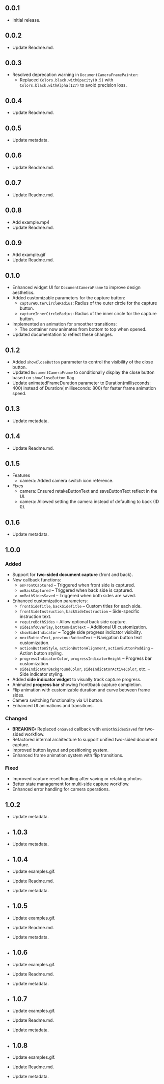 ## 0.0.1

- Initial release.

## 0.0.2

- Update Readme.md.

## 0.0.3

- Resolved deprecation warning in `DocumentCameraFramePainter`:
    - Replaced `Colors.black.withOpacity(0.5)` with `Colors.black.withAlpha(127)` to avoid precision
      loss.

## 0.0.4

- Update Readme.md.

## 0.0.5

- Update metadata.

## 0.0.6

- Update Readme.md.

## 0.0.7

- Update Readme.md.

## 0.0.8

- Add example.mp4
- Update Readme.md.

## 0.0.9

- Add example.gif
- Update Readme.md.

## 0.1.0

- Enhanced widget UI for `DocumentCameraFrame` to improve design aesthetics.
- Added customizable parameters for the capture button:
    - `captureOuterCircleRadius`: Radius of the outer circle for the capture button.
    - `captureInnerCircleRadius`: Radius of the inner circle for the capture button.
- Implemented an animation for smoother transitions:
    - The container now animates from bottom to top when opened.
- Updated documentation to reflect these changes.

## 0.1.2

- Added `showCloseButton` parameter to control the visibility of the close button.
- Updated `DocumentCameraFrame` to conditionally display the close button based on `showCloseButton`
  flag.
- Update animatedFrameDuration parameter to Duration(milliseconds: 400) instead of Duration(
  milliseconds: 800) for faster frame animation speed.

## 0.1.3

- Update metadata.

## 0.1.4

- Update Readme.md.

## 0.1.5

- Features
    - camera: Added camera switch icon reference.
- Fixes
    - camera: Ensured retakeButtonText and saveButtonText reflect in the UI.
    - camera: Allowed setting the camera instead of defaulting to back (ID 0).

## 0.1.6

- Update metadata.

## 1.0.0

### Added
- Support for **two-sided document capture** (front and back).
- New callback functions:
  - `onFrontCaptured` – Triggered when front side is captured.
  - `onBackCaptured` – Triggered when back side is captured.
  - `onBothSidesSaved` – Triggered when both sides are saved.
- Enhanced customization parameters:
  - `frontSideTitle`, `backSideTitle` – Custom titles for each side.
  - `frontSideInstruction`, `backSideInstruction` – Side-specific instruction text.
  - `requireBothSides` – Allow optional back side capture.
  - `sideInfoOverlay`, `bottomHintText` – Additional UI customization.
  - `showSideIndicator` – Toggle side progress indicator visibility.
  - `nextButtonText`, `previousButtonText` – Navigation button text customization.
  - `actionButtonStyle`, `actionButtonAlignment`, `actionButtonPadding` – Action button styling.
  - `progressIndicatorColor`, `progressIndicatorHeight` – Progress bar customization.
  - `sideIndicatorBackgroundColor`, `sideIndicatorActiveColor`, etc. – Side indicator styling.
- Added **side indicator widget** to visually track capture progress.
- Animated **progress bar** showing front/back capture completion.
- Flip animation with customizable duration and curve between frame sides.
- Camera switching functionality via UI button.
- Enhanced UI animations and transitions.

### Changed
- **BREAKING:** Replaced `onSaved` callback with `onBothSidesSaved` for two-sided workflow.
- Refactored internal architecture to support unified two-sided document capture.
- Improved button layout and positioning system.
- Enhanced frame animation system with flip transitions.

### Fixed
- Improved capture reset handling after saving or retaking photos.
- Better state management for multi-side capture workflow.
- Enhanced error handling for camera operations.

## 1.0.2

- Update metadata.

- ## 1.0.3

- Update metadata.

- ## 1.0.4

- Update examples.gif.
- Update Readme.md.
- Update metadata.

- ## 1.0.5

- Update examples.gif.
- Update Readme.md.
- Update metadata.

- ## 1.0.6

- Update examples.gif.
- Update Readme.md.
- Update metadata.

- ## 1.0.7

- Update examples.gif.
- Update Readme.md.
- Update metadata.

- ## 1.0.8

- Update examples.gif.
- Update Readme.md.
- Update metadata.

